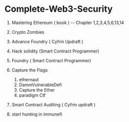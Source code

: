 # Complete-Web3-Security

1. Mastering Ethereum ( book ) -- Chapter 1,2,3,4,5,6,13,14

2. Crypto Zombies

3. Advance Foundry ( Cyfrin Updraft )

4. Hack solidity (Smart Contract Programmer)

5. Foundry ( Smart Contract Programmer)

6. Capture the Flags
   1. ethernaut
   2. DammVulnerableDefi
   3. Capture the Ether
   4. paradigm Ctf

7. Smart Contract Auditing ( Cyfrin updraft )

8. start hunting in immunefi
